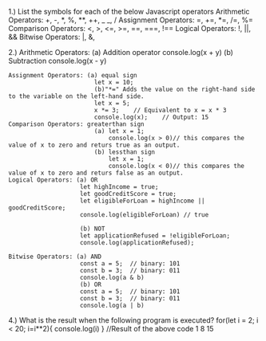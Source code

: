 1.) List the symbols for each of the below Javascript operators
    Arithmetic Operators: +, -, *, %, **, ++, _ _, /
    Assignment Operators: =, +=, *=, /=, %=
    Comparison Operators: <, >, <=, >=, ==, ===, !==
    Logical Operators: !, ||, &&
    Bitwise Operators: |, &, 

2.) Arithmetic Operators: (a) Addition operator
                            console.log(x + y)
                          (b) Subtraction
                            console.log(x - y)

    Assignment Operators: (a) equal sign
                            let x = 10;
                            (b)"*=" Adds the value on the right-hand side to the variable on the left-hand side.
                            let x = 5;
                            x *= 3;    // Equivalent to x = x * 3
                            console.log(x);    // Output: 15
    Comparison Operators: greaterthan sign
                            (a) let x = 1;
                                console.log(x > 0)// this compares the value of x to zero and returs true as an output.
                            (b) lessthan sign
                                let x = 1;
                                console.log(x < 0)// this compares the value of x to zero and returs false as an output.
    Logical Operators: (a) OR
                        let highIncome = true;
                        let goodCreditScore = true;
                        let eligibleForLoan = highIncome || goodCreditScore;
                        console.log(eligibleForLoan) // true
                        
                        (b) NOT 
                        let applicationRefused = !eligibleForLoan; 
                        console.log(applicationRefused);

    Bitwise Operators: (a) AND
                        const a = 5;  // binary: 101
                        const b = 3;  // binary: 011
                        console.log(a & b)
                        (b) OR
                        const a = 5;  // binary: 101
                        const b = 3;  // binary: 011
                        console.log(a | b)

4.) What is the result when the following program is executed?
    for(let i = 2; i < 20; i=i**2){
    console.log(i)
    }
   //Result of the above code
    1
    8
    15